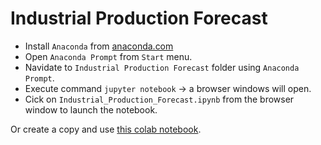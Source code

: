 # Industrial Production Forecast

* Install `Anaconda` from [anaconda.com](https://www.anaconda.com/products/individual)
* Open `Anaconda Prompt` from `Start` menu.
* Navidate to `Industrial Production Forecast` folder using `Anaconda Prompt`.
* Execute command `jupyter notebook` -> a browser windows will open.
* Cick on `Industrial_Production_Forecast.ipynb` from the browser window to launch the notebook.

Or create a copy and use [this colab notebook](https://colab.research.google.com/drive/1C52wI0prYVDranfNp2myGUSww8bNYWX9?usp=sharing).
